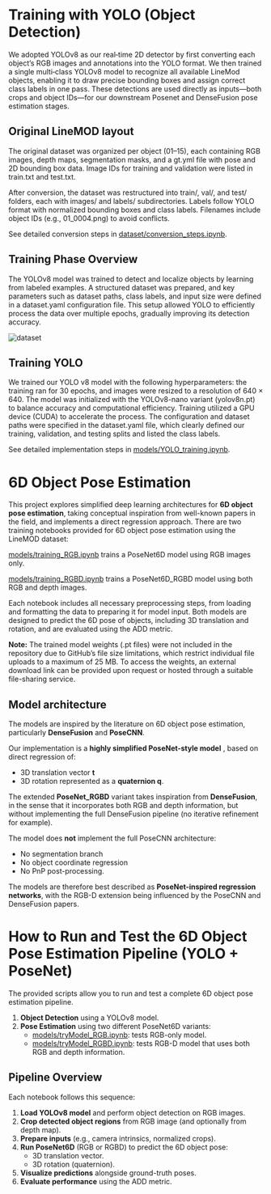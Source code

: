 # Training with YOLO (Object Detection)
We adopted YOLOv8 as our real‐time 2D detector by first converting each object’s RGB images and annotations into the YOLO format. We then trained a single multi‐class YOLOv8 model to recognize all available LineMod objects, enabling it to draw precise bounding boxes and assign correct class labels in one pass. These detections are used directly as inputs—both crops and object IDs—for our downstream Posenet and DenseFusion pose estimation stages.

## Original LineMOD layout

The original dataset was organized per object (01–15), each containing RGB images, depth maps, segmentation masks, and a gt.yml file with pose and 2D bounding box data. Image IDs for training and validation were listed in train.txt and test.txt.

After conversion, the dataset was restructured into train/, val/, and test/ folders, each with images/ and labels/ subdirectories. Labels follow YOLO format with normalized bounding boxes and class labels. Filenames include object IDs (e.g., 01_0004.png) to avoid conflicts.

See detailed conversion steps in [dataset/conversion_steps.ipynb](dataset/yolo_conversion_steps.ipynb).

## Training Phase Overview

The YOLOv8 model was trained to detect and localize objects by learning from labeled examples. A structured dataset was prepared, and key parameters such as dataset paths, class labels, and input size were defined in a dataset.yaml configuration file. This setup allowed YOLO to efficiently process the data over multiple epochs, gradually improving its detection accuracy.

![dataset](https://github.com/user-attachments/assets/ff1a067e-254b-4191-8ca8-832da6388ebf)

## Training YOLO

We trained our YOLO v8 model with the following hyperparameters: the training ran for 30 epochs, and images were resized to a resolution of 640 × 640. The model was initialized with the YOLOv8-nano variant (yolov8n.pt) to balance accuracy and computational efficiency. Training utilized a GPU device (CUDA) to accelerate the process. The configuration and dataset paths were specified in the dataset.yaml file, which clearly defined our training, validation, and testing splits and listed the class labels.

See detailed implementation steps in [models/YOLO_training.ipynb](models/YOLO_training.ipynb).

# 6D Object Pose Estimation

This project explores simplified deep learning architectures for **6D object pose estimation**, taking conceptual inspiration from well-known papers in the field, and implements a direct regression approach.
There are two training notebooks provided for 6D object pose estimation using the LineMOD dataset:

 [models/training_RGB.ipynb](models/training_RGB.ipynb) trains a PoseNet6D model using RGB images only.

 [models/training_RGBD.ipynb](models/training_RGBD.ipynb) trains a PoseNet6D_RGBD model using both RGB and depth images.

Each notebook includes all necessary preprocessing steps, from loading and formatting the data to preparing it for model input. Both models are designed to predict the 6D pose of objects, including 3D translation and rotation, and are evaluated using the ADD metric.

**Note:** The trained model weights (.pt files) were not included in the repository due to GitHub’s file size limitations, which restrict individual file uploads to a maximum of 25 MB. To access the weights, an external download link can be provided upon request or hosted through a suitable file-sharing service.

## Model architecture

The models are inspired by the literature on 6D object pose estimation, particularly **DenseFusion**  and **PoseCNN**.

Our implementation is a **highly simplified PoseNet-style model** , based on direct regression of:

- 3D translation vector **t**
- 3D rotation represented as a **quaternion q**.

The extended **PoseNet_RGBD** variant takes inspiration from **DenseFusion**, in the sense that it incorporates both RGB and depth information, but without implementing the full DenseFusion pipeline (no iterative refinement for example).

The model does **not** implement the full PoseCNN architecture:

- No segmentation branch
- No object coordinate regression
- No PnP post-processing.

The models are therefore best described as **PoseNet-inspired regression networks**, with the RGB-D extension being influenced by the PoseCNN and DenseFusion papers.

# How to Run and Test the 6D Object Pose Estimation Pipeline (YOLO + PoseNet)
The provided scripts allow you to run and test a complete 6D object pose estimation pipeline.

1. **Object Detection** using a YOLOv8 model.
2. **Pose Estimation** using two different PoseNet6D variants:
   - [models/tryModel_RGB.ipynb](models/tryModel_RGB.ipynb): tests RGB-only model.
   - [models/tryModel_RGBD.ipynb](models/tryModel_RGBD.ipynb): tests RGB-D model that uses both RGB and depth information.

## Pipeline Overview

Each notebook follows this sequence:

1. **Load YOLOv8 model** and perform object detection on RGB images.
2. **Crop detected object regions** from RGB image (and optionally from depth map).
3. **Prepare inputs** (e.g., camera intrinsics, normalized crops).
4. **Run PoseNet6D** (RGB or RGBD) to predict the 6D object pose:
   - 3D translation vector.
   - 3D rotation (quaternion).
5. **Visualize predictions** alongside ground-truth poses.
6. **Evaluate performance** using the ADD metric.


